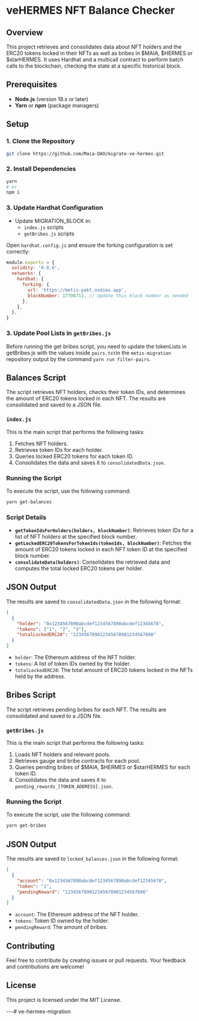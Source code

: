 # veHERMES NFT Balance Checker

## Overview

This project retrieves and consolidates data about NFT holders and the ERC20 tokens locked in their NFTs as well as bribes in $MAIA, $HERMES or $starHERMES.
It uses Hardhat and a multicall contract to perform batch calls to the blockchain, checking the state at a specific historical block.

## Prerequisites

- **Node.js** (version 18.x or later)
- **Yarn** or **npm** (package managers)

## Setup

### 1. Clone the Repository

```bash
git clone https://github.com/Maia-DAO/migrate-ve-hermes.git
```

### 2. Install Dependencies

```bash
yarn
# or
npm i
```

### 3. Update Hardhat Configuration

- Update MIGRATION_BLOCK in:
  - `index.js` scripts
  - `getBribes.js` scripts

Open `hardhat.config.js` and ensure the forking configuration is set correctly:

```javascript
module.exports = {
  solidity: '0.8.0',
  networks: {
    hardhat: {
      forking: {
        url: 'https://metis-pokt.nodies.app',
        blockNumber: 17706711, // Update this block number as needed
      },
    },
  },
}
```

### 3. Update Pool Lists in `getBribes.js`

Before running the get bribes script, you need to update the tokenLists in getBribes.js with the values inside `pairs.txt`in the `metis-migration` repository output by the command `yarn run filter-pairs`.

## Balances Script

The script retrieves NFT holders, checks their token IDs, and determines the amount of ERC20 tokens locked in each NFT. The results are consolidated and saved to a JSON file.

### `index.js`

This is the main script that performs the following tasks:

1. Fetches NFT holders.
2. Retrieves token IDs for each holder.
3. Queries locked ERC20 tokens for each token ID.
4. Consolidates the data and saves it to `consolidatedData.json`.

### Running the Script

To execute the script, use the following command:

```bash
yarn get-balances
```

### Script Details

- **`getTokenIdsForHolders(holders, blockNumber)`**: Retrieves token IDs for a list of NFT holders at the specified block number.
- **`getLockedERC20TokensForTokenIds(tokenIds, blockNumber)`**: Fetches the amount of ERC20 tokens locked in each NFT token ID at the specified block number.
- **`consolidateData(holders)`**: Consolidates the retrieved data and computes the total locked ERC20 tokens per holder.

## JSON Output

The results are saved to `consolidatedData.json` in the following format:

```json
[
  {
    "holder": "0x1234567890abcdef1234567890abcdef12345678",
    "tokens": ["1", "2", "3"],
    "totalLockedERC20": "123456789012345678901234567890"
  }
]
```

- `holder`: The Ethereum address of the NFT holder.
- `tokens`: A list of token IDs owned by the holder.
- `totalLockedERC20`: The total amount of ERC20 tokens locked in the NFTs held by the address.

## Bribes Script

The script retrieves pending bribes for each NFT. The results are consolidated and saved to a JSON file.

### `getBribes.js`

This is the main script that performs the following tasks:

1. Loads NFT holders and relevant pools.
2. Retrieves gauge and bribe contracts for each pool.
3. Queries pending bribes of $MAIA, $HERMES or $starHERMES for each token ID.
4. Consolidates the data and saves it to `pending_rewards_[TOKEN_ADDRESS].json`.

### Running the Script

To execute the script, use the following command:

```bash
yarn get-bribes
```

## JSON Output

The results are saved to `locked_balances.json` in the following format:

```json
[
  {
    "account": "0x1234567890abcdef1234567890abcdef12345678",
    "token": "1",
    "pendingReward": "123456789012345678901234567890"
  }
]
```

- `account`: The Ethereum address of the NFT holder.
- `tokens`: Token ID owned by the holder.
- `pendingReward`: The amount of bribes.

## Contributing

Feel free to contribute by creating issues or pull requests. Your feedback and contributions are welcome!

## License

This project is licensed under the MIT License.

---# ve-hermes-migration
